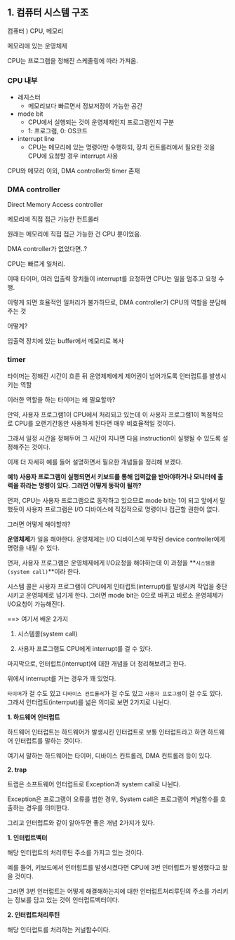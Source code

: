 ## 1. 컴퓨터 시스템 구조

컴퓨터 ) CPU, 메모리

메모리에 있는 운영체제

CPU는 프로그램을 정해진 스케줄링에 따라 가져옴.

### CPU 내부

- 레지스터
  - 메모리보다 빠르면서 정보저장이 가능한 공간
- mode bit
  - CPU에서 실행되는 것이 운영체제인지 프로그램인지 구분
  - 1: 프로그램, 0: OS코드
- interrupt line
  - CPU는 메모리에 있는 명령어만 수행하되, 장치 컨트롤러에서 필요한 것을 CPU에 요청할 경우 interrupt 사용

CPU와 메모리 이외, DMA controller와 timer 존재

### DMA controller

Direct Memory Access controller

메모리에 직접 접근 가능한 컨트롤러

원래는 메모리에 직접 접근 가능한 건 CPU 뿐이었음.

DMA controller가 없었다면..?

CPU는 빠르게 일처리.

이때 타이머, 여러 입출력 장치들이 interrupt를 요청하면 CPU는 일을 멈추고 요청 수행.

이렇게 되면 효율적인 일처리가 불가하므로, DMA controller가 CPU의 역할을 분담해주는 것

어떻게?

입출력 장치에 있는 buffer에서 메모리로 복사

### **timer**

타이머는 정해진 시간이 흐른 뒤 운영체제에게 제어권이 넘어가도록 인터럽트를 발생시키는 역할

이러한 역할을 하는 타이머는 왜 필요할까?

만약, 사용자 프로그램1이 CPU에서 처리되고 있는데 이 사용자 프로그램1이 독점적으로 CPU를 오랜기간동안 사용하게 된다면 매우 비효율적일 것이다.

그래서 일정 시간을 정해두어 그 시간이 지나면 다음 instruction이 실행될 수 있도록 설정해주는 것이다.

이제 더 자세히 예를 들어 설명하면서 필요한 개념들을 정리해 보겠다.

**예1) 사용자 프로그램이 실행되면서 키보드를 통해 입력값을 받아야하거나 모니터에 출력을 하라는 명령이 있다. 그러면 어떻게 동작이 될까?**

먼저, CPU는 사용자 프로그램으로 동작하고 있으므로 mode bit는 1이 되고 앞에서 말했듯이 사용자 프로그램은 I/O 디바이스에 직접적으로 명령이나 접근할 권한이 없다.

그러면 어떻게 해야할까?

**운영체제**가 일을 해야한다. 운영체제는 I/O 디바이스에 부착된 device controller에게 명령을 내릴 수 있다.

먼저, 사용자 프로그램은 운영체제에게 I/O요청을 해야하는데 이 과정을 **`시스템콜(system call)`**이라 한다.

시스템 콜은 사용자 프로그램이 CPU에게 인터럽트(interrupt)를 발생시켜 작업을 중단시키고 운영체제로 넘기게 한다. 그러면 mode bit는 0으로 바뀌고 비로소 운영체제가 I/O요청이 가능해진다.

==> 여기서 배운 2가지

1. 시스템콜(system call)

2. 사용자 프로그램도 CPU에게 interrupt를 걸 수 있다.

마지막으로, 인터럽트(interrupt)에 대한 개념을 더 정리해보려고 한다.

위에서 interrupt를 거는 경우가 꽤 있었다.

`타이머`가 걸 수도 있고 `디바이스 컨트롤러`가 걸 수도 있고 `사용자 프로그램`이 걸 수도 있다. 그래서 인터럽트(interrput)를 넓은 의미로 보면 2가지로 나뉜다.

**1. 하드웨어 인터럽트**

하드웨어 인터럽트는 하드웨어가 발생시킨 인터럽트로 보통 인터럽트라고 하면 하드웨어 인터럽트를 말하는 것이다.

여기서 말하는 하드웨어는 타이머, 디바이스 컨트롤러, DMA 컨트롤러 등이 있다.

**2. trap**

트랩은 소프트웨어 인터럽트로 Exception과 system call로 나뉜다.

Exception은 프로그램이 오류를 범한 경우, System call은 프로그램이 커널함수를 호출하는 경우를 의미한다.

그리고 인터럽트와 같이 알아두면 좋은 개념 2가지가 있다.

**1. 인터럽트벡터**

해당 인터럽트의 처리루틴 주소를 가지고 있는 것이다.

예를 들어, 키보드에서 인터럽트를 발생시켰다면 CPU에 3번 인터럽트가 발생했다고 왔을 것이다.

그러면 3번 인터럽트는 어떻게 해결해하는지에 대한 인터럽트처리루틴의 주소를 가리키는 정보를 담고 있는 것이 인터럽트벡터이다.

**2. 인터럽트처리루틴**

해당 인터럽트를 처리하는 커널함수이다.
